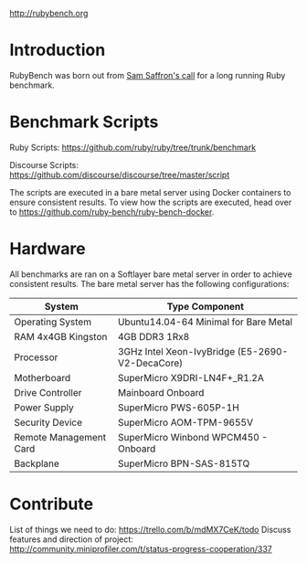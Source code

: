 http://rubybench.org

# Introduction

RubyBench was born out from
[Sam Saffron's call](http://samsaffron.com/archive/2013/12/11/call-to-action-long-running-ruby-benchmark) for a long running Ruby benchmark.

# Benchmark Scripts

Ruby Scripts: https://github.com/ruby/ruby/tree/trunk/benchmark

Discourse Scripts: https://github.com/discourse/discourse/tree/master/script

The scripts are executed in a bare metal server using Docker containers to ensure
consistent results. To view how the scripts are executed, head over to
https://github.com/ruby-bench/ruby-bench-docker.

# Hardware

All benchmarks are ran on a Softlayer bare metal server in order to achieve consistent results. The bare metal server has the following configurations:

System | Type Component
--- | ---
Operating System | Ubuntu14.04-64 Minimal for Bare Metal
RAM 4x4GB Kingston | 4GB DDR3 1Rx8
Processor | 3GHz Intel Xeon-IvyBridge (E5-2690-V2-DecaCore)
Motherboard | SuperMicro X9DRI-LN4F+_R1.2A
Drive Controller | Mainboard Onboard
Power Supply | SuperMicro PWS-605P-1H
Security Device | SuperMicro AOM-TPM-9655V
Remote Management Card | SuperMicro Winbond WPCM450 - Onboard
Backplane | SuperMicro BPN-SAS-815TQ

# Contribute
List of things we need to do: https://trello.com/b/mdMX7CeK/todo
Discuss features and direction of project: http://community.miniprofiler.com/t/status-progress-cooperation/337

